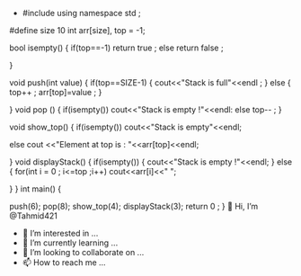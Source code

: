 - #include<iostream>
using namespace std ;


#define size 10
int arr[size], top = -1;



bool isempty()
{
 if(top==-1)
 return true ;
 else
 return false ;

}

  void push(int value)
  {
      if(top==SIZE-1)
      {
       cout<<"Stack is full"<<endl ;
      }
     else
     {
      top++ ;
      arr[top]=value ;
     }

  }
 void pop ()
 {
  if(isempty())
    cout<<"Stack is empty !"<<endl:
   else
   top-- ;
 }

void show_top()
{
 if(isempty())
   cout<<"Stack is empty"<<endl;

 else
 cout <<"Element at top is : "<<arr[top]<<endl;

}
void displayStack()
{
  if(isempty())
  {
   cout<<"Stack is empty !"<<endl;
  }
   else
   {
     for(int i = 0 ; i<=top ;i++)
   cout<<arr[i]<<" ";

   }
}
int main()
{

 push(6);
 pop(8);
 show_top(4);
 displayStack(3);
 return 0 ;
}
👋 Hi, I’m @Tahmid421
- 👀 I’m interested in ...
- 🌱 I’m currently learning ...
- 💞️ I’m looking to collaborate on ...
- 📫 How to reach me ...

<!---
Tahmid421/Tahmid421 is a ✨ special ✨ repository because its `README.md` (this file) appears on your GitHub profile.
You can click the Preview link to take a look at your changes.
--->
